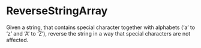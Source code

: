 # ReverseStringArray
Given a string, that contains special character together with alphabets (‘a’ to ‘z’ and ‘A’ to ‘Z’), reverse the string in a way that special characters are not affected.
